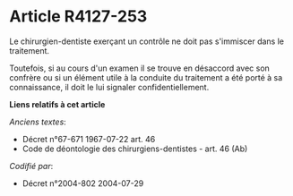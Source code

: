 # Article R4127-253

Le chirurgien-dentiste exerçant un contrôle ne doit pas s'immiscer dans le traitement.

Toutefois, si au cours d'un examen il se trouve en désaccord avec son confrère ou si un élément utile à la conduite du
traitement a été porté à sa connaissance, il doit le lui signaler confidentiellement.

**Liens relatifs à cet article**

_Anciens textes_:

  - Décret n°67-671 1967-07-22 art. 46
  - Code de déontologie des chirurgiens-dentistes - art. 46 (Ab)

_Codifié par_:

  - Décret n°2004-802 2004-07-29
